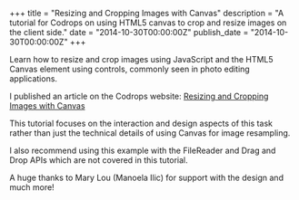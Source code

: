 +++
title = "Resizing and Cropping Images with Canvas"
description = "A tutorial for Codrops on using HTML5 canvas to crop and resize images on the client side."
date = "2014-10-30T00:00:00Z"
publish_date = "2014-10-30T00:00:00Z"
+++

Learn how to resize and crop images using JavaScript and the HTML5 Canvas element using controls, commonly seen in photo editing applications.

I published an article on the Codrops website: [Resizing and Cropping Images with Canvas](http://tympanus.net/codrops/2014/10/30/resizing-cropping-images-canvas/)

This tutorial focuses on the interaction and design aspects of this task rather than just the technical details of using Canvas for image resampling.

I also recommend using this example with the FileReader and Drag and Drop APIs which are not covered in this tutorial.

A huge thanks to Mary Lou (Manoela Ilic) for support with the design and much more!
